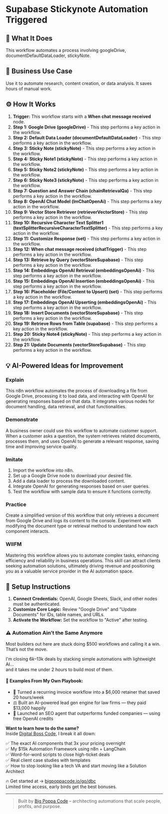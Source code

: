 # Supabase Stickynote Automation Triggered

## 🚀 What It Does
This workflow automates a process involving googleDrive, documentDefaultDataLoader, stickyNote.

## 💼 Business Use Case
Use it to automate research, content creation, or data analysis. It saves hours of manual work.

## ⚙️ How It Works
1.  **Trigger:** This workflow starts with a **When chat message received** node.
2. **Step 1: Google Drive (googleDrive)** - This step performs a key action in the workflow.
3. **Step 2: Default Data Loader (documentDefaultDataLoader)** - This step performs a key action in the workflow.
4. **Step 3: Sticky Note (stickyNote)** - This step performs a key action in the workflow.
5. **Step 4: Sticky Note1 (stickyNote)** - This step performs a key action in the workflow.
6. **Step 5: Sticky Note2 (stickyNote)** - This step performs a key action in the workflow.
7. **Step 6: Sticky Note3 (stickyNote)** - This step performs a key action in the workflow.
8. **Step 7: Question and Answer Chain (chainRetrievalQa)** - This step performs a key action in the workflow.
9. **Step 8: OpenAI Chat Model (lmChatOpenAi)** - This step performs a key action in the workflow.
10. **Step 9: Vector Store Retriever (retrieverVectorStore)** - This step performs a key action in the workflow.
11. **Step 10: Recursive Character Text Splitter1 (textSplitterRecursiveCharacterTextSplitter)** - This step performs a key action in the workflow.
12. **Step 11: Customize Response (set)** - This step performs a key action in the workflow.
13. **Step 12: When chat message received (chatTrigger)** - This step performs a key action in the workflow.
14. **Step 13: Retrieve by Query (vectorStoreSupabase)** - This step performs a key action in the workflow.
15. **Step 14: Embeddings OpenAI Retrieval (embeddingsOpenAi)** - This step performs a key action in the workflow.
16. **Step 15: Embeddings OpenAI Insertion (embeddingsOpenAi)** - This step performs a key action in the workflow.
17. **Step 16: Placeholder (File/Content to Upsert) (set)** - This step performs a key action in the workflow.
18. **Step 17: Embeddings OpenAI Upserting (embeddingsOpenAi)** - This step performs a key action in the workflow.
19. **Step 18: Insert Documents (vectorStoreSupabase)** - This step performs a key action in the workflow.
20. **Step 19: Retrieve Rows from Table (supabase)** - This step performs a key action in the workflow.
21. **Step 20: Sticky Note4 (stickyNote)** - This step performs a key action in the workflow.
22. **Step 21: Update Documents (vectorStoreSupabase)** - This step performs a key action in the workflow.

## 💡 AI-Powered Ideas for Improvement
### Explain
This n8n workflow automates the process of downloading a file from Google Drive, processing it to load data, and interacting with OpenAI for generating responses based on that data. It integrates various nodes for document handling, data retrieval, and chat functionalities.

### Demonstrate
A business owner could use this workflow to automate customer support. When a customer asks a question, the system retrieves related documents, processes them, and uses OpenAI to generate a relevant response, saving time and improving service quality.

### Imitate
1. Import the workflow into n8n.
2. Set up a Google Drive node to download your desired file.
3. Add a data loader to process the downloaded content.
4. Integrate OpenAI for generating responses based on user queries.
5. Test the workflow with sample data to ensure it functions correctly.

### Practice
Create a simplified version of this workflow that only retrieves a document from Google Drive and logs its content to the console. Experiment with modifying the document type or retrieval method to understand how each component interacts.

### WIIFM
Mastering this workflow allows you to automate complex tasks, enhancing efficiency and reliability in business operations. This skill can attract clients seeking automation solutions, ultimately driving revenue and positioning you as a valuable service provider in the AI automation space.

## 🔧 Setup Instructions
1. **Connect Credentials:** OpenAI, Google Sheets, Slack, and other nodes must be authenticated.
2. **Customize Core Logic:** Review "Google Drive" and "Update Documents" for IDs, table names, and URLs.
3. **Activate the Workflow:** Set the workflow to "Active" after testing.

### ⚠️ Automation Ain’t the Same Anymore

Most builders out here are stuck doing $500 workflows and calling it a win.  
That’s not the move.  

I'm closing $6k–$13k deals by stacking simple automations with lightweight AI...  
and it takes me under 2 hours to build most of them.

#### 🧠 Examples From My Own Playbook:
- 🔁 Turned a recurring invoice workflow into a $6,000 retainer that saved 20 hours/week  
- ⚖️ Built an AI-powered lead gen engine for law firms — they paid $13,000 happily  
- 🚀 Launched an SEO agent that outperforms funded companies — using free OpenAI credits  

**Want to learn how to do the same?**  
Inside [Digital Boss Code](https://bigpoppacode.io/go/dbc), I break it all down:

✅ The exact AI components that 3x your pricing overnight  
✅ My $15k Automation Framework using n8n + LangChain  
✅ Word-for-word scripts to close high-ticket deals  
✅ Real client case studies with templates  
✅ How to stop looking like a tech VA and start moving like a Solution Architect  

🔥 Get started at → [bigpoppacode.io/go/dbc](https://bigpoppacode.io/go/dbc)  
Limited time access, early birds get the best bonuses.

---
> Built by [Big Poppa Code](https://bigpoppacode.io) – architecting automations that scale people, profits, and purpose.
